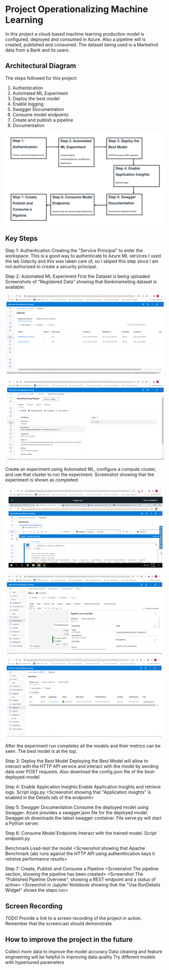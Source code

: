 
# Project Operationalizing Machine Learning

In this project a cloud-based machine learning production model is configured, deployed and consumed in Azure. Also a pipeline will is created, published and consumed. The dataset being used is a Marketind data from a Bank and its users. 

## Architectural Diagram

The steps followed for this project:
1. Authentication
2. Automated ML Experiment
3. Deploy the best model
4. Enable logging
5. Swagger Documentation
6. Consume model endpoints
7. Create and publish a pipeline
8. Documentation

![](https://raw.githubusercontent.com/silvanazdravevska/Project2-Microsoft-Azure-Nanodegree/main/starter_files/Screenshots/Architectural_Diagram.png)

## Key Steps

Step 1: Authentication
Creating the "Service Principal" to enter the workspace. This is a good way to authenticate to Azure ML services
I used the lab Udacity and this was taken care of, so I skiped this step since I am not authorized to create a security principal. 

Step 2: Automated ML Experiment
First the Dataset is being uploaded
Screenshots of "Registered Data" showing that Bankmarketing dataset is available:

![](https://raw.githubusercontent.com/silvanazdravevska/Project2-Microsoft-Azure-Nanodegree/main/starter_files/Screenshots/Registered_Datasets_in_ML_Studio_1.png)

![](https://raw.githubusercontent.com/silvanazdravevska/Project2-Microsoft-Azure-Nanodegree/main/starter_files/Screenshots/Registered_Datasets_in_ML_Studio_2.png)

Create an experiment using Automated ML, configure a compute cluster, and use that cluster to run the experiment.
Screenshot showing that the experiment is shown as completed:

![Jupyter Notebook view](https://raw.githubusercontent.com/silvanazdravevska/Project2-Microsoft-Azure-Nanodegree/main/starter_files/Screenshots/Experiment_completed_Notebook.png)

![ML Studio view](https://raw.githubusercontent.com/silvanazdravevska/Project2-Microsoft-Azure-Nanodegree/main/starter_files/Screenshots/Experiment_completed_ML_Studio_1.png)
![](https://raw.githubusercontent.com/silvanazdravevska/Project2-Microsoft-Azure-Nanodegree/main/starter_files/Screenshots/Experiment_completed_ML_Studio_2.png)

After the experiment run completes all the models and their metrics can be seen. The best model is at the top.
<Screenshot of the best model after the experiment completes>

Step 3: Deploy the Best Model
Deploying the Best Model will allow to interact with the HTTP API service and interact with the model by sending data over POST requests. Also download the config.json file of the best-deployed-model.

Step 4: Enable Application Insights
Enable Application Insights and retrieve logs. Script logs.py
<Screenshot showing that "Application insights" is enabled in the Details tab of the endpoint>
<Screenshoot showing logs by running the provided logs.py script>
    
Step 5: Swagger Documentation
Consume the deployed model using Swagger. Azure provides a swagger.json file for the deployed model. Swagger.sh downloads the latest swagger container. File serve.py will start a Python server.
<Screenshot showing that swagger runs on localhost showing the HTTP API methods and responses for the model>

Step 6: Consume Model Endpoints
Interact with the trained model. Script endpoint.py
<Screenshot showing that the endpoint.py script runs against the API producing JSON output from the model>
    
Benchmark
Load-test the model
<Screenshot showing that Apache Benchmark (ab) runs against the HTTP API using authenthication keys ti retreive performance results>

Step 7: Create, Publish and Consume a Pipeline
<Screenshot The pipeline section, showing the pipeline has been created>
<Screenshot showing the pipeline endpoint>
<Screenshot showing the Bankmarketing dataset with the AutoML module>
<Screenshot The "Published Pipeline Overview", showing a REST endpoint and a status of active>
<Screenhot in Jupyter Notebook showing that the "Use RunDetails Widget" shows the steps run>
<Screenshot showing the Scheduled run>
    
    
## Screen Recording
*TODO* Provide a link to a screen recording of the project in action. Remember that the screencast should demonstrate  
    
   
## How to improve the project in the future    
Collect more data to improve the model accuracy
Data cleaning and feature engineering will be helpful in improving data quality
Try different models with hypertuned parameters   
    
    

